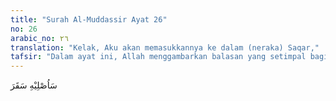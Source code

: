 ```yaml
---
title: "Surah Al-Muddassir Ayat 26"
no: 26
arabic_no: ٢٦
translation: "Kelak, Aku akan memasukkannya ke dalam (neraka) Saqar,"
tafsir: "Dalam ayat ini, Allah menggambarkan balasan yang setimpal bagi orang yang begitu lancang menuduh Al-Qur'an sebagai ucapan manusia. Allah akan memasukkan al-Walid ke dalam neraka Saqar. Saqar adalah salah satu nama neraka."
---
```

سَاُصْلِيْهِ سَقَرَ
